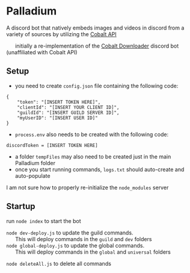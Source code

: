 <!-- COMMENTS FOR MEEEEEE

end lines with two spaces: '  ' to go to the next line
non-breaking space for indentation: ' '
-->


# Palladium  
A discord bot that natively embeds images and videos in discord from a variety of sources by utilizing the [Cobalt API](https://github.com/imputnet/cobalt/tree/main)

      initially a re-implementation of the [Cobalt Downloader](https://discord.com/application-directory/1093352359989612627)  discord bot (unaffiliated with Cobalt API)  
  
## Setup
- you need to create `config.json` file containing the following code:  
```
{
	"token": "[INSERT TOKEN HERE]",
	"clientId": "[INSERT YOUR CLIENT ID]",
	"guildId": "[INSERT GUILD SERVER ID]",
	"myUserID": "[INSERT USER ID]"
}
```

- `process.env` also needs to be created with the following code:  
```
discordToken = [INSERT TOKEN HERE]
```

  
- a folder `tempFiles` may also need to be created just in the main Palladium folder  
- once you start running commands, `logs.txt` should auto-create and auto-populate  
  
I am not sure how to properly re-initialize the `node_modules` server  

## Startup

run `node index` to start the bot  
  
`node dev-deploy.js` to update the guild commands.  
      This will deploy commands in the `guild` and `dev` folders  
`node global-deploy.js` to update the global commands.  
      This will deploy commands in the `global` and `universal` folders  
  
`node deleteAll.js` to delete all commands  

